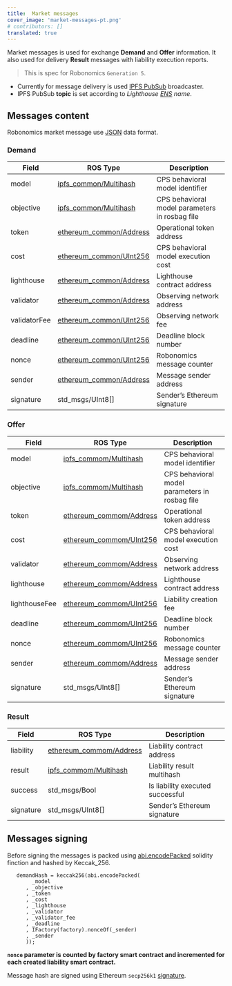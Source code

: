 ```yaml
---
title:  Market messages
cover_image: 'market-messages-pt.png' 
# contributors: []
translated: true
---
```


Market messages is used for exchange **Demand** and **Offer** information. It also used for delivery **Result** messages with liability execution reports.

> This is spec for Robonomics `Generation 5`.

- Currently for message delivery is used [IPFS PubSub](https://ipfs.io/blog/25-pubsub/) broadcaster.
- IPFS PubSub **topic** is set according to *Lighthouse [ENS](https://ens.domains/) name*.

## Messages content

Robonomics market message use [JSON](https://www.json.org/) data format.


### Demand

| Field | ROS Type | Description |
|-------------- |-------------------------  |------------------------------------------------ |
| model | [ipfs_common/Multihash](/docs/ipfs-common-messages#ipfs_commonmultihashmsg) | CPS behavioral model identifier |
| objective | [ipfs_common/Multihash](/docs/ipfs-common-messages#ipfs_commonmultihashmsg) | CPS behavioral model parameters in rosbag file |
| token | [ethereum_common/Address](/docs/ethereum-common-messages#ethereum_commonaddressmsg) | Operational token address |
| cost | [ethereum_common/UInt256](/docs/ethereum-common-messages#ethereum_commonuint256msg) | CPS behavioral model execution cost |
| lighthouse | [ethereum_common/Address](/docs/ethereum-common-messages#ethereum_commonaddressmsg) | Lighthouse contract address |
| validator | [ethereum_common/Address](/docs/ethereum-common-messages#ethereum_commonaddressmsg) | Observing network address |
| validatorFee  | [ethereum_common/UInt256](/docs/ethereum-common-messages#ethereum_commonuint256msg) | Observing network fee |
| deadline | [ethereum_common/UInt256](/docs/ethereum-common-messages#ethereum_commonuint256msg) | Deadline block number |
| nonce | [ethereum_common/UInt256](/docs/ethereum-common-messages#ethereum_commonuint256msg) | Robonomics message counter |
| sender | [ethereum_common/Address](/docs/ethereum-common-messages#ethereum_commonaddressmsg) | Message sender address |
| signature | std_msgs/UInt8[] | Sender’s Ethereum signature |

### Offer

| Field             | ROS Type                  | Description                                       |
|---------------    |-------------------------  |------------------------------------------------   |
| model             | [ipfs_commom/Multihash](/docs/ipfs-common-messages#ipfs_commonmultihashmsg)     | CPS behavioral model identifier                   |
| objective         | [ipfs_commom/Multihash](/docs/ipfs-common-messages#ipfs_commonmultihashmsg)     | CPS behavioral model parameters in rosbag file    |
| token             | [ethereum_commom/Address](/docs/ethereum-common-messages#ethereum_commonaddressmsg)   | Operational token address                         |
| cost              | [ethereum_commom/UInt256](/docs/ethereum-common-messages#ethereum_commonuint256msg)   | CPS behavioral model execution cost               |
| validator         | [ethereum_commom/Address](/docs/ethereum-common-messages#ethereum_commonaddressmsg)   | Observing network address                         |
| lighthouse        | [ethereum_commom/Address](/docs/ethereum-common-messages#ethereum_commonaddressmsg)   | Lighthouse contract address                       |
| lighthouseFee     | [ethereum_commom/UInt256](/docs/ethereum-common-messages#ethereum_commonuint256msg)   | Liability creation fee                            |
| deadline          | [ethereum_commom/UInt256](/docs/ethereum-common-messages#ethereum_commonuint256msg)   | Deadline block number                             |
| nonce             | [ethereum_commom/UInt256](/docs/ethereum-common-messages#ethereum_commonuint256msg)   | Robonomics message counter                        |
| sender            | [ethereum_commom/Address](/docs/ethereum-common-messages#ethereum_commonaddressmsg)   | Message sender address                            |
| signature         | std_msgs/UInt8[]          | Sender’s Ethereum signature                       |

### Result

| Field         | ROS Type                  | Description                       |
|-----------    |-------------------------  |---------------------------------- |
| liability     | [ethereum_commom/Address](/docs/ethereum-common-messages#ethereum_commonaddressmsg)   | Liability contract address        |
| result        | [ipfs_commom/Multihash](/docs/ipfs-common-messages#ipfs_commonmultihashmsg)     | Liability result multihash        |
| success       | std_msgs/Bool             | Is liability executed successful  |
| signature     | std_msgs/UInt8[]          | Sender’s Ethereum signature       |

## Messages signing

Before signing the messages is packed using [abi.encodePacked](https://solidity.readthedocs.io/en/latest/abi-spec.html#non-standard-packed-mode
) solidity finction and hashed by Keccak_256.

```
   demandHash = keccak256(abi.encodePacked(
        _model
      , _objective
      , _token
      , _cost
      , _lighthouse
      , _validator
      , _validator_fee
      , _deadline
      , IFactory(factory).nonceOf(_sender)
      , _sender
      ));
```

**`nonce` parameter is counted by factory smart contract and incremented for each created liability smart contract.**

Message hash are signed using Ethereum ``secp256k1`` [signature](https://github.com/ethereum/wiki/wiki/JSON-RPC#eth_sign).
